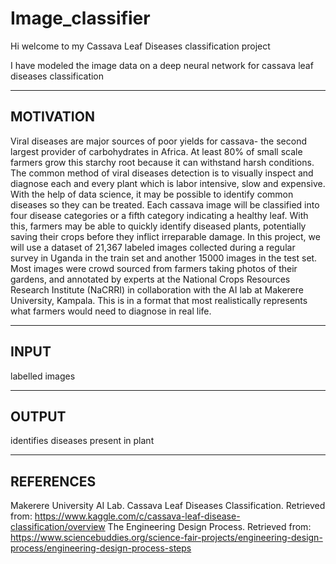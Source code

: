# Image_classifier

Hi welcome to my Cassava Leaf Diseases classification project

I have modeled the image data on a deep neural network for cassava leaf diseases classification

---------------------------------------------------------------------
MOTIVATION
------------------------------------------------------------------------------
Viral diseases are major sources of poor yields for cassava- the second largest provider of carbohydrates in Africa. At least 80% of small scale farmers grow this starchy root because it can withstand harsh conditions.  The common method of viral diseases detection is to visually inspect and diagnose each and every plant which is labor intensive, slow and expensive. With the help of data science, it may be possible to identify common diseases so they can be treated. Each cassava image will be classified into four disease categories or a fifth category indicating a healthy leaf. With this, farmers may be able to quickly identify diseased plants, potentially saving their crops before they inflict irreparable damage.
In this project, we will use a dataset of 21,367 labeled images collected during a regular survey in Uganda in the train set and another 15000 images in the test set. Most images were crowd sourced from farmers taking photos of their gardens, and annotated by experts at the National Crops Resources Research Institute (NaCRRI) in collaboration with the AI lab at Makerere University, Kampala. This is in a format that most realistically represents what farmers would need to diagnose in real life.

----------------------------------------------------------------------------
INPUT
----------------------------------------------------------------------------

labelled images

----------------------------------------------------------------------------------------
OUTPUT
---------------------------------------------------------------------------------------
identifies diseases present in plant

--------------------------------------------------------------------------------------------------
REFERENCES
--------------------------------------------------------------------------------------------------
Makerere University AI Lab. Cassava Leaf Diseases Classification. Retrieved from: https://www.kaggle.com/c/cassava-leaf-disease-classification/overview
The Engineering Design Process. Retrieved from: https://www.sciencebuddies.org/science-fair-projects/engineering-design-process/engineering-design-process-steps
